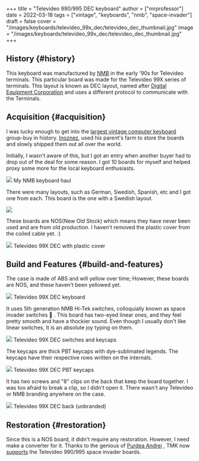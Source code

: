 +++
title = "Televideo 990/995 DEC keyboard"
author = ["mrprofessor"]
date = 2022-03-18
tags = ["vintage", "keyboards", "nmb", "space-invader"]
draft = false
cover = "/images/keyboards/televideo_99x_dec/televideo_dec_thumbnail.jpg"
image = "/images/keyboards/televideo_99x_dec/televideo_dec_thumbnail.jpg"
+++

## History {#history}

This keyboard was manufactured by [NMB](https://www.nmbtc.com/) in the early '90s for Televideo terminals.
This particular board was made for the Televideo 99X series of terminals. This
layout is known as DEC layout, named after [Digital Equipment Corporation](https://deskthority.net/wiki/Digital_Equipment_Corporation) and
uses a different protocol to communicate with the Terminals.


## Acquisition {#acquisition}

I was lucky enough to get into the [largest vintage computer keyboard](https://deskthority.net/viewtopic.php?f=2&t=25763) group-buy
in history. [Inoznez](https://deskthority.net/memberlist.php?mode=viewprofile&u=21126), used his parent's farm to store the boards and slowly
shipped them out all over the world.

Initially, I wasn't aware of this, but I got an entry when another buyer had to
drop out of the deal for some reason. I got 10 boards for myself and helped proxy
some more for the local keyboard enthusiasts.

<div class="post-image">
  <img src="/images/keyboards/televideo_99x_dec/nmb_keyboards.jpg" loading="lazy"/>
  <span class="img-description"> My NMB keyboard haul </span>
</div>

There were many layouts, such as German, Swedish, Spanish, etc and I got one
from each. This board is the one with a Swedish layout.

<div class="post-image">
  <img src="/images/keyboards/televideo_99x_dec/televideo_99x_dec_with_box.jpg" loading="lazy"/>
  <span class="img-description">  </span>
</div>

These boards are NOS(New Old Stock) which means they have never been used and
are from old production. I haven't removed the plastic cover from the coiled
cable yet. :)

<div class="post-image">
  <img src="/images/keyboards/televideo_99x_dec/televideo_99x_dec_plastic_cover.jpg" loading="lazy"/>
  <span class="img-description"> Televideo 99X DEC with plastic cover </span>
</div>


## Build and Features {#build-and-features}

The case is made of ABS and will yellow over time; However, these boards are NOS,
and these haven't been yellowed yet.

<div class="post-image">
  <img src="/images/keyboards/televideo_99x_dec/televideo_99x_dec.jpg" loading="lazy"/>
  <span class="img-description"> Televideo 99X DEC keyboard </span>
</div>

It uses 5th generation NMB Hi-Tek switches, colloquially known as space invader
switches 👾 . This board has two-eyed linear ones, and they feel pretty smooth
and have a thockier sound. Even though I usually don't like linear switches, It
is an absolute joy typing on them.

<div class="post-image">
  <img src="/images/keyboards/televideo_99x_dec/televideo_99x_dec_no_case.jpg" loading="lazy"/>
  <span class="img-description"> Televideo 99X DEC switches and keycaps </span>
</div>

The keycaps are thick PBT keycaps with dye-sublimated legends. The keycaps have
their respective rows written on the internals.

<div class="post-image">
  <img src="/images/keyboards/televideo_99x_dec/televideo_99x_dec_keycaps.jpg" loading="lazy"/>
  <span class="img-description"> Televideo 99X DEC PBT keycaps </span>
</div>

It has two screws and "8" clips on the back that keep the board together. I was
too afraid to break a clip, so I didn't open it. There wasn't any Televideo or
NMB branding anywhere on the case.

<div class="post-image">
  <img src="/images/keyboards/televideo_99x_dec/televideo_99x_dec_back.jpg" loading="lazy"/>
  <span class="img-description"> Televideo 99X DEC back (unbranded) </span>
</div>


## Restoration {#restoration}

Since this is a NOS board, it didn't require any restoration. However, I need
make a converter for it. Thanks to the genious of [Purdea Andrei](https://github.com/purdeaandrei) , TMK now
[supports](https://github.com/tmk/tmk_keyboard/pull/711) the Televideo 990/995 space invader boards.